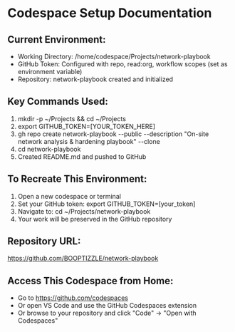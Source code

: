 # Codespace Setup Documentation

## Current Environment:
- Working Directory: /home/codespace/Projects/network-playbook
- GitHub Token: Configured with repo, read:org, workflow scopes (set as environment variable)
- Repository: network-playbook created and initialized

## Key Commands Used:
1. mkdir -p ~/Projects && cd ~/Projects
2. export GITHUB_TOKEN=[YOUR_TOKEN_HERE]
3. gh repo create network-playbook --public --description "On-site network analysis & hardening playbook" --clone
4. cd network-playbook
5. Created README.md and pushed to GitHub

## To Recreate This Environment:
1. Open a new codespace or terminal
2. Set your GitHub token: export GITHUB_TOKEN=[your_token]
3. Navigate to: cd ~/Projects/network-playbook
4. Your work will be preserved in the GitHub repository

## Repository URL:
https://github.com/BOOPTIZZLE/network-playbook

## Access This Codespace from Home:
- Go to https://github.com/codespaces
- Or open VS Code and use the GitHub Codespaces extension
- Or browse to your repository and click "Code" → "Open with Codespaces"
